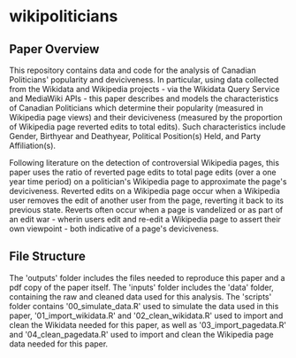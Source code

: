# wikipoliticians

## Paper Overview
This repository contains data and code for the analysis of Canadian Politicians' popularity and deviciveness. In particular, using data collected from the Wikidata and Wikipedia projects - via the Wikidata Query Service and MediaWiki APIs - this paper describes and models the characteristics of Canadian Politicians which determine their popularity (measured in Wikipedia page views) and their deviciveness (measured by the proportion of Wikipedia page reverted edits to total edits). Such characteristics include Gender, Birthyear and Deathyear, Political Position(s) Held, and Party Affiliation(s).

Following literature on the detection of controversial Wikipedia pages, this paper uses the ratio of reverted page edits to total page edits (over a one year time period) on a politician's Wikipedia page to approximate the page's deviciveness. Reverted edits on a Wikipedia page occur when a Wikipedia user removes the edit of another user from the page, reverting it back to its previous state. Reverts often occur when a page is vandelized or as part of an edit war - wherin users edit and re-edit a Wikipedia page to assert their own viewpoint - both indicative of a page's deviciveness.

## File Structure
The 'outputs' folder includes the files needed to reproduce this paper and a pdf copy of the paper itself. The 'inputs' folder includes the 'data' folder, containing the raw and cleaned data used for this analysis. The 'scripts' folder contains '00_simulate_data.R' used to simulate the data used in this paper, '01_import_wikidata.R' and '02_clean_wikidata.R' used to import and clean the Wikidata needed for this paper, as well as '03_import_pagedata.R' and '04_clean_pagedata.R' used to import and clean the Wikipedia page data needed for this paper.
